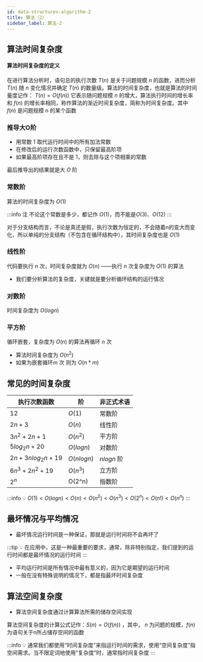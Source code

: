 ```yaml
---
id: data-structures-algorithm-2
title: 算法（2）
sidebar_label: 算法-2
---
```

## 算法时间复杂度
#### 算法时间复杂度的定义
在进行算法分析时，语句总的执行次数 $T(n)$ 是关于问题规模 $n$ 的函数，进而分析 $T(n)$ 随 $n$ 变化情况并确定 $T(n)$ 的数量级。算法的时间复杂度，也就是算法的时间量度记作： $T(n)=O(f(n))$ 它表示随问题规模 $n$ 的增大，算法执行时间的增长率和 $f(n)$ 的增长率相同，称作算法的渐近时间复杂度，简称为时间复杂度。其中 $f(n)$ 是问题规模 $n$ 的某个函数

### 推导大O阶
- 用常数 $1$ 取代运行时间中的所有加法常数
- 在修改后的运行次数函数中，只保留最高阶项
- 如果最高阶项存在且不是 $1$，则去除与这个项相乘的常数

最后推导出的结果就是大 $O$ 阶

### 常数阶
算法的时间复杂度为 $O(1)$

:::info 注
不论这个常数是多少，都记作 $O(1)$，而不能是$O(3)、O(12)$
:::

对于分支结构而言，不论是真还是假，执行次数为恒定的，不会随着n的变大而变化，所以单纯的分支结构（不包含在循环结构中），其时间复杂度也是 $O(1)$

### 线性阶
代码要执行 $n$ 次，时间复杂度就为 $O(n)$ ——执行 $n$ 次复杂度为 $O(1)$ 的算法
- 我们要分析算法的复杂度，关键就是要分析循环结构的运行情况

### 对数阶
时间复杂度为 $O(logn)$

### 平方阶
循环嵌套，复杂度为 $O(n)$ 的算法再循环 $n$ 次
- 算法时间复杂度为 $O(n^2)$
- 如果为嵌套循环$m$ 次 则为 $O(n*m)$

## 常见的时间复杂度


执行次数函数 | 阶 | 非正式术语
---------|----------|---------
 $12$ | $O(1)$ | 常数阶
 $2n+3$ | $O(n)$ | 线性阶
 $3n^2 + 2n +1$ | $O(n^2)$ | 平方阶
 $5log_2 n + 20$ | $O(logn)$ | 对数阶
 $2n + 3nlog_2 n + 19$ | $O(nlogn)$ | $nlogn$ 阶
 $6n^3 + 2n^2 + 19$ | $O(n^3)$ | 立方阶
 $2^n$ | O(2^n) | 指数阶

:::info 💡
$O(1)<O(log n)<O(n)<O(n^2)<O(n^3)<O(2^n)<O(n!)<O(n^n)$
:::

## 最坏情况与平均情况
- 最坏情况运行时间是一种保证，那就是运行时间将不会再坏了

:::tip 💡
在应用中，这是一种最重要的要求，通常，除非特别指定，我们提到的运行时间都是最坏情况的运行时间
:::

- 平均运行时间是所有情况中最有意义的，因为它是期望的运行时间
- 一般在没有特殊说明的情况下，都是指最坏时间复杂度

## 算法空间复杂度
- 算法空间复杂度通过计算算法所需的储存空间实现

算法空间复杂度的计算公式记作：$S(n)=O(f(n))$ ，其中， $n$ 为问题的规模，$f(n)$为语句关于n所占储存空间的函数

:::info 💡
通常我们都使用“时间复杂度”来指运行时间的需求，使用“空间复杂度”指空间需求。当不限定词地使用“复杂度”时，通常指时间复杂度
:::

